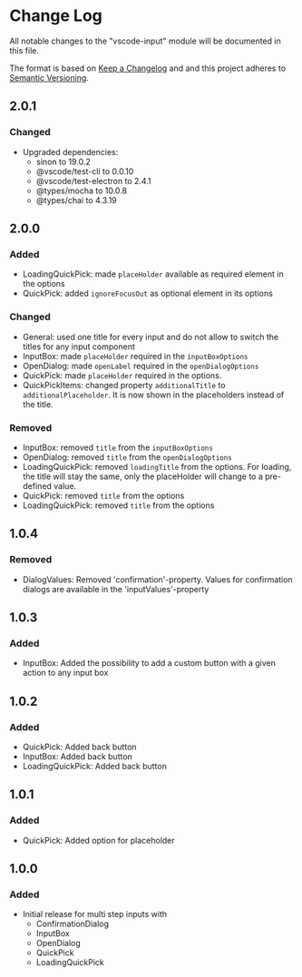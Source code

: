 # Change Log

All notable changes to the "vscode-input" module will be documented in this file.

The format is based on [Keep a Changelog](http://keepachangelog.com/) and and this project adheres to [Semantic Versioning](https://semver.org/spec/v2.0.0.html).

## 2.0.1

### Changed

- Upgraded dependencies:
  - sinon to 19.0.2
  - @vscode/test-cli to 0.0.10
  - @vscode/test-electron to 2.4.1
  - @types/mocha to 10.0.8
  - @types/chai to 4.3.19

## 2.0.0

### Added

- LoadingQuickPick: made `placeHolder` available as required element in the options
- QuickPick: added `ignoreFocusOut` as optional element in its options

### Changed

- General: used one title for every input and do not allow to switch the titles for any input component
- InputBox: made `placeHolder` required in the `inputBoxOptions`
- OpenDialog: made `openLabel` required in the `openDialogOptions`
- QuickPick: made `placeHolder` required in the options.
- QuickPickItems: changed property `additionalTitle` to `additionalPlaceholder`. It is now shown in the placeholders instead of the title.

### Removed

- InputBox: removed `title` from the `inputBoxOptions`
- OpenDialog: removed `title` from the `openDialogOptions`
- LoadingQuickPick: removed `loadingTitle` from the options. For loading, the title will stay the same, only the placeHolder will change to a pre-defined value.
- QuickPick: removed `title` from the options
- LoadingQuickPick: removed `title` from the options

## 1.0.4

### Removed

- DialogValues: Removed 'confirmation'-property. Values for confirmation dialogs are available in the 'inputValues'-property

## 1.0.3

### Added

- InputBox: Added the possibility to add a custom button with a given action to any input box

## 1.0.2

### Added

- QuickPick: Added back button
- InputBox: Added back button
- LoadingQuickPick: Added back button

## 1.0.1

### Added

- QuickPick: Added option for placeholder

## 1.0.0

### Added

- Initial release for multi step inputs with
  - ConfirmationDialog
  - InputBox
  - OpenDialog
  - QuickPick
  - LoadingQuickPick
